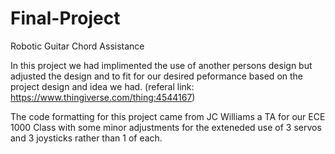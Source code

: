 # Final-Project
Robotic Guitar Chord Assistance

In this project we had implimented the use of another persons design but adjusted the design and to fit for our desired peformance based on the project design and idea we had. (referal link: https://www.thingiverse.com/thing:4544167)

The code formatting for this project came from JC Williams a TA for our ECE 1000 Class with some minor adjustments for the exteneded use of 3 servos and 3 joysticks rather than 1 of each.
